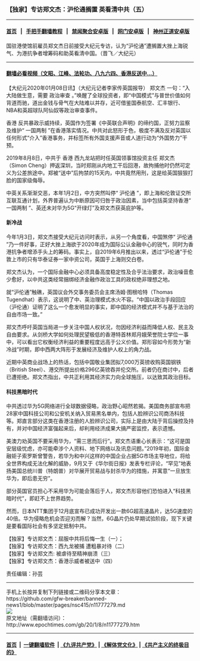 ### 【独家】专访郑文杰：沪伦通搁置 英看清中共（五）
------------------------

#### [首页](https://github.com/gfw-breaker/banned-news1/blob/master/README.md) &nbsp;&nbsp;|&nbsp;&nbsp; [手把手翻墙教程](https://github.com/gfw-breaker/guides/wiki) &nbsp;&nbsp;|&nbsp;&nbsp; [禁闻聚合安卓版](https://github.com/gfw-breaker/bn-android) &nbsp;&nbsp;|&nbsp;&nbsp; [网门安卓版](https://github.com/oGate2/oGate) &nbsp;&nbsp;|&nbsp;&nbsp; [神州正道安卓版](https://github.com/SzzdOgate/update) 



<div><img alt="" class="aligncenter wp-post-image" src="http://i.epochtimes.com/assets/uploads/2020/01/2001080916132188-600x400.jpg"/>
<div class="red16 caption">
 国驻港使馆前雇员郑文杰日前接受大纪元专访，认为“沪伦通”遭搁置大挫上海锐气、为港抗争者增筹码和助英看清中国。（晋飞／大纪元）
</div>
</div><hr/>

#### [翻墙必看视频（文昭、江峰、法轮功、八九六四、香港反送中...）](http://167.172.214.107/home.html)

<div><p>
 【大纪元2020年01月08日讯】（大纪元记者李家传英国报导）
 <ok href="http://www.epochtimes.com/gb/tag/%E9%83%91%E6%96%87%E6%9D%B0.html">
  郑文杰
 </ok>
 一句：“入大陆做生意，需要
 <ok href="http://www.epochtimes.com/gb/tag/%E6%94%BF%E6%B2%BB%E5%AE%A1%E6%9F%A5.html">
  政治审查
 </ok>
 。”唤醒了全球投资者，即“中国模式”与普世价值如何背道而驰，道出金钱与骨气在大陆难以并存，近可借鉴国泰航空、汇丰银行、NBA和英超球队阿仙奴等政治审查事件。
</p>
<p>
 <ok href="http://www.epochtimes.com/gb/tag/%E9%A6%99%E6%B8%AF.html">
  香港
 </ok>
 反共暴政示威持续，英国作为签署《中英联合声明》的缔约国，正努力监察及维护“
 <ok href="http://www.epochtimes.com/gb/tag/%E4%B8%80%E5%9B%BD%E4%B8%A4%E5%88%B6.html">
  一国两制
 </ok>
 ”在香港落实情况。中共对此怒形于色，极度不满及反对英国以任何形式“介入”香港事务，并标签所有外国支援声音或人道行动为“外国势力”干预。
</p>
<p>
 2019年8月8日，中共于
 <ok href="http://www.epochtimes.com/gb/tag/%E9%A6%99%E6%B8%AF.html">
  香港
 </ok>
 西九龙站把时任英国领事馆投资主任
 <ok href="http://www.epochtimes.com/gb/tag/%E9%83%91%E6%96%87%E6%9D%B0.html">
  郑文杰
 </ok>
 （Simon Cheng）押返深圳，当时郑刚从内地工干后回港，故拘捕他时仍然可定义为公差旅途中。郑被“送中”后拘禁的15天内，中共竟然用刑，这是给英国狠狠打脸的国家级侮辱。
</p>
<p>
 中英关系渐渐交恶，本年1月2日，中方突然叫停“
 <ok href="http://www.epochtimes.com/gb/tag/%E6%B2%AA%E4%BC%A6%E9%80%9A.html">
  沪伦通
 </ok>
 ”，即上海和伦敦证交所互联互通计划，外界普遍认为中断原因可归咎于政治因素，当中包括英坚持香港“
 <ok href="http://www.epochtimes.com/gb/tag/%E4%B8%80%E5%9B%BD%E4%B8%A4%E5%88%B6.html">
  一国两制
 </ok>
 ”、英还未对华为5G“开绿灯”及郑文杰获英庇护等。
</p>
<h4>
 新冷战
</h4>
<p>
 今年1月3日，郑文杰接受大纪元访问时表示，从另一个角度看，中国煞停“
 <ok href="http://www.epochtimes.com/gb/tag/%E6%B2%AA%E4%BC%A6%E9%80%9A.html">
  沪伦通
 </ok>
 ”乃一件好事，正好大挫上海欲于2020年成为国际公认金融中心的锐气，同时为香港抗争者增添手头上的筹码。事实上，自2019年6月推出以来，透过“沪伦通”于伦敦上市的只有华泰证券一家中资公司，英国于上海则交白卷。
</p>
<p style="text-align: center;">
</p>
<p>
</p>
<p>
 郑文杰认为，一个国际金融中心必须具备高度稳定性及合乎法治要求，政治噪音愈少愈好，以中共这类经常捆绑经济金融作政治工具的政权绝非理想之地。
</p>
<p>
 就“沪伦通”触礁，英国议会外交事务委员会主席汤姆·图根哈特（Thomas Tugendhat）表示，这说明了中、英治理模式水火不容。“中国以政治手段回应（沪伦通）证明了这么一个愈发明显的事实，即中国的经济模式并不与基于法治的自由市场一致。”
</p>
<p>
 郑文杰呼吁英国当局进一步关注中国人权状况，勿因经济利益而降低人权、民主及自由要求。从剑桥大学如何处理民望极低的香港特首林郑月娥荣誉院士学位一事中，可以看出它权衡经济利益的重要程度远高于公义价值。郑形容如今形势为“新冷战”时期，即中西两大阵形于发展经济及维护人权上的角力战。
</p>
<p>
 近期中英商业战场上的热话，包括中国敬业集团拟7,000万英镑收购英国钢铁（British Steel）、港交所提出价格296亿英镑吞并伦交所。前者仍在商讨中，后者已遭拒绝。郑文杰指出，中共正利用其经济实力向全球施压，以达致其政治目标。
</p>
<h4>
 科技黑暗时代
</h4>
<p>
 中共透过华为5G网络进行全球数据侵略，政治野心昭然若揭。美国商务部宣布把28家中国科技公司和公安机关纳入贸易黑名单内，包括人脸辨识公司商汤科技等。郑直言部分这类在香港注册的人脸辨识公司，实际上是由大陆于背后操控及持有，并对中国经济富强起来后，却利用经济成果大搞严密监控，表示遗憾。
</p>
<p>
 美澳力劝英国不要采用华为，“需三思而后行”。郑文杰语重心长表示：“这可是国安层级忧虑，亦可能牵涉个人资料、地下网络以及讯息问题。”2019年初，国际金融钜子索罗斯曾警告，若华为和中兴这样的中国企业占据5G市场主导地位，将给全世界构成无法化解的威胁，9月又于《华尔街日报》发表专栏评论，“罕见”地表扬美国总统川普（特朗普）对华展开贸易战与封杀华为的措施，并寓意“一旦放生华为，即后患无穷”。
</p>
<p>
 部分英国官员担心不采用华为可能会落后于人，郑文杰形容他们恐怕进入“科技黑暗时代”，即赶不上世界趋势。
</p>
<p>
 然而，日本NTT集团于12月底宣布已成功开发出一款6G超高速晶片，达5G速度的40倍。华为侵略危机会否迎刃而解？当然，6G晶片仍处早期试验阶段，现下关键是要看国际社会有多坚定抵制中共。
</p>
<p>
 <ok href="http://www.epochtimes.com/gb/20/1/7/n11773417.htm">
  【独家】专访郑文杰：屈服中共将后悔一生（一）；
 </ok>
 <br/>
 <ok href="http://www.epochtimes.com/gb/20/1/8/n11777351.htm">
  【独家】专访郑文杰：西九龙被捕 遭粗暴对待（二）
 </ok>
 <br/>
 <ok href="http://www.epochtimes.com/gb/20/1/10/n11781408.htm">
  【独家】专访郑文杰: 被虐待至精神崩溃（三）
 </ok>
 <br/>
 <ok href="http://www.epochtimes.com/gb/20/1/10/n11781406.htm">
  【独家】专访郑文杰：香港示威者被送中（四）
 </ok>
</p>
<p>
 责任编辑：孙芸
</p>
</div>
<hr/>
手机上长按并复制下列链接或二维码分享本文章：<br/>
https://github.com/gfw-breaker/banned-news1/blob/master/pages/nsc415/n11777279.md <br/>
<a href='https://github.com/gfw-breaker/banned-news1/blob/master/pages/nsc415/n11777279.md'><img src='https://github.com/gfw-breaker/banned-news1/blob/master/pages/nsc415/n11777279.md.png'/></a> <br/>
原文地址（需翻墙访问）：http://www.epochtimes.com/gb/20/1/8/n11777279.htm


------------------------
#### [首页](https://github.com/gfw-breaker/banned-news1/blob/master/README.md) &nbsp;|&nbsp; [一键翻墙软件](https://github.com/gfw-breaker/nogfw/blob/master/README.md) &nbsp;| [《九评共产党》](https://github.com/gfw-breaker/9ping.md/blob/master/README.md#九评之一评共产党是什么) | [《解体党文化》](https://github.com/gfw-breaker/jtdwh.md/blob/master/README.md) | [《共产主义的终极目的》](https://github.com/gfw-breaker/gczydzjmd.md/blob/master/README.md)


<img src='http://gfw-breaker.win/banned-news/pages/nsc415/n11777279.md' width='0px' height='0px'/>